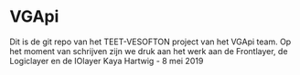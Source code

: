 # VGApi

Dit is de git repo van het TEET-VESOFTON project van het VGApi team. Op het moment van schrijven zijn we druk aan het werk aan de Frontlayer, de Logiclayer en de IOlayer
Kaya Hartwig - 8 mei 2019